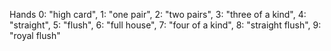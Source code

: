 Hands
0: "high card",
1: "one pair", 
2: "two pairs",
3: "three of a kind",
4: "straight", 
5: "flush", 
6: "full house", 
7: "four of a kind",
8: "straight flush",
9: "royal flush"

